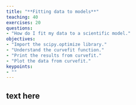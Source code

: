 ```yaml
---
title: "**Fitting data to models**"
teaching: 40
exercises: 20
questions:
- "How do I fit my data to a scientific model."
objectives:
- "Import the scipy.optimize library."
- "Understand the curvefit function."
- "Print the results from curvefit."
- "Plot the data from curvefit."
keypoints:
- ""
---
```


## text here